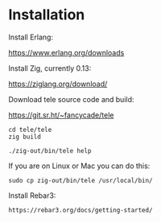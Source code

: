 # Installation

Install Erlang:

https://www.erlang.org/downloads

Install Zig, currently 0.13:

https://ziglang.org/download/

Download tele source code and build:

https://git.sr.ht/~fancycade/tele

```
cd tele/tele
zig build
```

```
./zig-out/bin/tele help
``` 

If you are on Linux or Mac you can do this:

```
sudo cp zig-out/bin/tele /usr/local/bin/
```

Install Rebar3:

```
https://rebar3.org/docs/getting-started/
```
